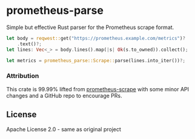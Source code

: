 # prometheus-parse

Simple but effective Rust parser for the Prometheus scrape format.

```rust
let body = reqwest::get("https://prometheus.example.com/metrics")?
    .text()?;
let lines: Vec<_> = body.lines().map(|s| Ok(s.to_owned)).collect();

let metrics = prometheus_parse::Scrape::parse(lines.into_iter())?;
```

### Attribution

This crate is 99.99% lifted from [prometheus-scrape](https://crates.io/crates/prometheus-scrape) with some minor API changes and a GitHub repo to encourage PRs.

## License

Apache License 2.0 - same as original project